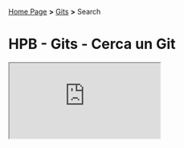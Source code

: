 [Home Page](https://dev.hpbdev.cf/) **>** [Gits](https://dev.hpbdev.cf/gits/index) **>** Search

# HPB - Gits - Cerca un Git

<iframe src="https://api.hpbdev.cf/gits/search">
